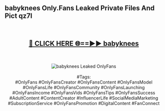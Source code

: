 <h2>babyknees Only.Fans Leaked Private Files And Pict qz7l</h2>
<br>
<div align="center">
<h2><a href="https://mediafiles.top/babyknees" rel="nofollow">🔴 CLICK HERE 🌐==►► babyknees</a></h2>
<br>
<br>
<a href="https://mediafiles.top/babyknees" rel="nofollow" data-target="animated-image.originalLink"><img src="https://i.ibb.co.com/WyWwxjT/player-gif2.gif" alt="babyknees Leaked OnlyFans" style="max-width: 100%; display: inline-block;" data-target="animated-image.originalImage"></a>
<br><br>
#Tags:
<br>
#OnlyFans #OnlyFansCreator #OnlyFansContent #OnlyFansModel #OnlyFansLife #OnlyFansCommunity #OnlyFansLaunching #OnlyFansIncome #OnlyFansVids #OnlyFansTips #OnlyFansSuccess #AdultContent #ContentCreator #InfluencerLife #SocialMediaMarketing #SubscriptionService #OnlyFansPromotion #DigitalContent #FanConnect
</div>
<br>